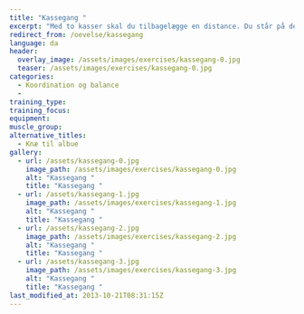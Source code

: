 ```yaml
---
title: "Kassegang "
excerpt: "Med to kasser skal du tilbagelægge en distance. Du står på den ene kasse og flytter den anden fremad."
redirect_from: /oevelse/kassegang
language: da
header:
  overlay_image: /assets/images/exercises/kassegang-0.jpg
  teaser: /assets/images/exercises/kassegang-0.jpg
categories:
  - Koordination og balance
  - 
training_type: 
training_focus: 
equipment:
muscle_group:
alternative_titles:
  - Knæ til albue 
gallery:
  - url: /assets/kassegang-0.jpg
    image_path: /assets/images/exercises/kassegang-0.jpg
    alt: "Kassegang "
    title: "Kassegang "
  - url: /assets/kassegang-1.jpg
    image_path: /assets/images/exercises/kassegang-1.jpg
    alt: "Kassegang "
    title: "Kassegang "
  - url: /assets/kassegang-2.jpg
    image_path: /assets/images/exercises/kassegang-2.jpg
    alt: "Kassegang "
    title: "Kassegang "
  - url: /assets/kassegang-3.jpg
    image_path: /assets/images/exercises/kassegang-3.jpg
    alt: "Kassegang "
    title: "Kassegang "
last_modified_at: 2013-10-21T08:31:15Z
---
```



